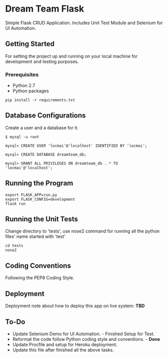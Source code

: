 # Dream Team Flask

Simple Flask CRUD Application. Includes Unit Test Module and Selenium for UI Automation.

## Getting Started

For setting the project up and running on your local machine for development and testing purposes.

### Prerequisites

* Python 2.7
* Python packages

```
pip install -r requirements.txt
```

## Database Configurations
Create a user and a database for it.

```
$ mysql -u root

mysql> CREATE USER 'locmai'@'localhost' IDENTIFIED BY 'locmai';

mysql> CREATE DATABASE dreamteam_db;

mysql> GRANT ALL PRIVILEGES ON dreamteam_db . * TO 'locmai'@'localhost';
```

## Running the Program

```
export FLASK_APP=run.py
export FLASK_CONFIG=development
flask run
```

## Running the Unit Tests

Change directory to 'tests', use nose2 command for running all the python files' name started with 'test'
```
cd tests
nose2
```

## Coding Conventions

Following the PEP8 Coding Style.

## Deployment

Deployment note about how to deploy this app on live system: **TBD**

## To-Do

* Update Selenium Demo for UI Automation. - Finished Setup for Test.
* Reformat the code follow Python coding style and conventions. - **Done**
* Update Procfile and setup for Heroku deployment.
* Update this file after finished all the above tasks.
